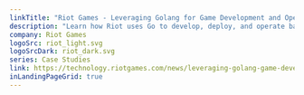 ```yaml
---
linkTitle: "Riot Games - Leveraging Golang for Game Development and Operations"
description: "Learn how Riot uses Go to develop, deploy, and operate backend microservices at scale–globally. They share their experience across use cases, with specific examples, and speak to the value of the gopher community."
company: Riot Games
logoSrc: riot_light.svg
logoSrcDark: riot_dark.svg
series: Case Studies
link: https://technology.riotgames.com/news/leveraging-golang-game-development-and-operations
inLandingPageGrid: true
---
```

